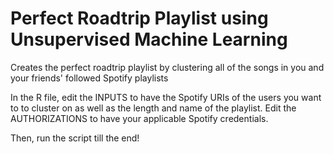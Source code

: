 # Perfect Roadtrip Playlist using Unsupervised Machine Learning
Creates the perfect roadtrip playlist by clustering all of the songs in you and your friends' followed Spotify playlists

In the R file, edit the INPUTS to have the Spotify URIs of the users you want to to cluster on as well as the length and name of the playlist. Edit the AUTHORIZATIONS to have your applicable Spotify credentials. 

Then, run the script till the end!
